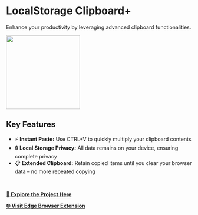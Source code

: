 # LocalStorage Clipboard+
Enhance your productivity by leveraging advanced clipboard functionalities.
<br>

<img src="https://github.com/tobwil/markdown_content/assets/72387477/84577c0f-ef78-4280-97a5-03c4630eab5c" width="200" height="200">
<br>

## Key Features

* ⚡ **Instant Paste:** Use CTRL+V to quickly multiply your clipboard contents
* 🔒 **Local Storage Privacy:** All data remains on your device, ensuring complete privacy
* 📋 **Extended Clipboard:** Retain copied items until you clear your browser data – no more repeated copying
<br>

**[🔗 Explore the Project Here](https://a.picoapps.xyz/administration-deal)**

**[🌐 Visit Edge Browser Extension](https://microsoftedge.microsoft.com/addons/detail/localstorage-clipboard/pcahepbhdanoejneffecomjnhpmadgcb)**
